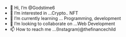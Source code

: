 - 👋 Hi, I’m @Godstime6
- 👀 I’m interested in ...Crypto.. NFT
- 🌱 I’m currently learning ... Programming, development
- 💞️ I’m looking to collaborate on ...Web Development
- 📫 How to reach me ...(Instagram)@thefinancechild

<!---
Godstime6/Godstime6 is a ✨ special ✨ repository because its `README.md` (this file) appears on your GitHub profile.
You can click the Preview link to take a look at your changes.
--->
